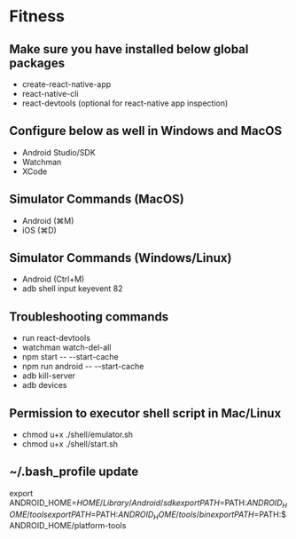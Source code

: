 # Fitness

## Make sure you have installed below global packages

- create-react-native-app
- react-native-cli
- react-devtools (optional for react-native app inspection)

## Configure below as well in Windows and MacOS

- Android Studio/SDK
- Watchman
- XCode

## Simulator Commands (MacOS)

- Android (⌘M)
- iOS (⌘D)

## Simulator Commands (Windows/Linux)

- Android (Ctrl+M)
- adb shell input keyevent 82

## Troubleshooting commands

- run react-devtools
- watchman watch-del-all
- npm start -- --start-cache
- npm run android -- --start-cache
- adb kill-server
- adb devices

## Permission to executor shell script in Mac/Linux

- chmod u+x ./shell/emulator.sh
- chmod u+x ./shell/start.sh

## ~/.bash_profile update

export ANDROID_HOME=$HOME/Library/Android/sdk
export PATH=$PATH:$ANDROID_HOME/tools
export PATH=$PATH:$ANDROID_HOME/tools/bin
export PATH=$PATH:$ANDROID_HOME/platform-tools
